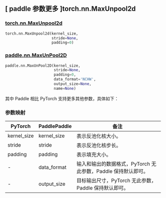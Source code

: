 ## [ paddle 参数更多 ]torch.nn.MaxUnpool2d
### [torch.nn.MaxUnpool2d](https://pytorch.org/docs/stable/generated/torch.nn.MaxUnpool2d.html?highlight=maxunpool2d#torch.nn.MaxUnpool2d)

```python
torch.nn.MaxUnpool2d(kernel_size,
                     stride=None,
                     padding=0)
```

### [paddle.nn.MaxUnPool2D](https://www.paddlepaddle.org.cn/documentation/docs/zh/develop/api/paddle/nn/MaxUnPool2D_cn.html)

```python
paddle.nn.MaxUnPool2D(kernel_size,
                      stride=None,
                      padding=0,
                      data_format='NCHW',
                      output_size=None,
                      name=None)
```

其中 Paddle 相比 PyTorch 支持更多其他参数，具体如下：
### 参数映射

| PyTorch       | PaddlePaddle | 备注                                                   |
| ------------- | ------------ | ------------------------------------------------------ |
| kernel_size          | kernel_size            | 表示反池化核大小。                           |
| stride          | stride            | 表示反池化核步长。                           |
| padding          | padding            | 表示填充大小。                           |
| -             | data_format  | 输入和输出的数据格式，PyTorch 无此参数，Paddle 保持默认即可。  |
| -             | output_size  | 目标输出尺寸，PyTorch 无此参数，Paddle 保持默认即可。        |

